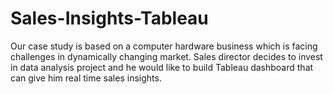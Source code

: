 # Sales-Insights-Tableau
Our case study is based on a computer hardware business which is facing challenges in dynamically changing market. Sales director decides to invest in data analysis project and he would like to build Tableau dashboard that can give him real time sales insights. 
